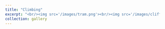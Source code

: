 ```yaml
---
title: "Climbing"
excerpt: "<br/><img src='/images/tram.png'><br/><img src='/images/cliffs.png'><br/><img src='/images/duoclimb.png'><br/><img src='/images/ptdume.png'>"
collection: gallery
---
```


